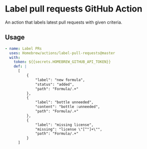# Label pull requests GitHub Action

An action that labels latest pull requests with given criteria.

## Usage

```yaml
- name: Label PRs
  uses: Homebrew/actions/label-pull-requests@master
  with:
    token: ${{secrets.HOMEBREW_GITHUB_API_TOKEN}}
    def: |
      [
          {
              "label": "new formula",
              "status": "added",
              "path": "Formula/.+"
          },
          {
              "label": "bottle unneeded",
              "content": "bottle :unneeded",
              "path": "Formula/.+"
          },
          {
              "label": "missing license",
              "missing": "license \"[^"]+\"",
              "path": "Formula/.+"
          }
      ]
```

